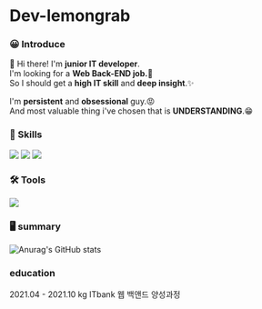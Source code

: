 # Dev-lemongrab

### 😀 Introduce
👋 Hi there! I'm **junior IT developer**.<br/>
I'm looking for a **Web Back-END job.👀**<br/>
So I should get a **high IT skill** and **deep insight**.✨<br/>

I'm **persistent** and **obsessional** guy.😡<br/>
And most valuable thing i've chosen that is **UNDERSTANDING**.😁<br/>


### 💪 Skills

<img src="https://img.shields.io/badge/Java-FF0066?style=flat-square&logo=Java&logoColor=white"/> <img src="https://img.shields.io/badge/Spring-66CC99?style=flat-square&logo=Spring&logoColor=white"/> <img src="https://img.shields.io/badge/MariaDB-3399FF?style=flat-square&logo=MariaDB&logoColor=white"/>

### 🛠 Tools

<img src="https://img.shields.io/badge/Eclipse-3300CC?style=flat-square&logo=Eclipse IDE&logoColor=white"/>

### 🖥 summary

![Anurag's GitHub stats](https://github-readme-stats.vercel.app/api?username=Dev-lemongrab&show_icons=true&theme=radical)

### education

2021.04 - 2021.10 kg ITbank 웹 백앤드 양성과정   
  
  
 
